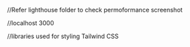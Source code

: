 //Refer lighthouse folder to check permoformance screenshot


//localhost 3000


//libraries used for styling Tailwind CSS

